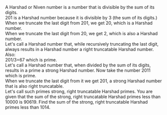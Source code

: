   A Harshad or Niven number is a number that is divisible by the sum of its digits.  <br/>201 is a Harshad number because it is divisible by 3 (the sum of its digits.)  <br/>When we truncate the last digit from 201, we get 20, which is a Harshad number.  <br/>When we truncate the last digit from 20, we get 2, which is also a Harshad number.  <br/>Let's call a Harshad number that, while recursively truncating the last digit, always results in a Harshad number a right truncatable Harshad number.      Also:  <br/>201/3=67 which is prime.  <br/>Let's call a Harshad number that, when divided by the sum of its digits, results in a prime a strong Harshad number.    Now take the number 2011 which is prime.  <br/>When we truncate the last digit from it we get 201, a strong Harshad number that is also right truncatable.  <br/>Let's call such primes strong, right truncatable Harshad primes.    You are given that the sum of the strong, right truncatable Harshad primes less than 10000 is 90619.    Find the sum of the strong, right truncatable Harshad primes less than 1014.  